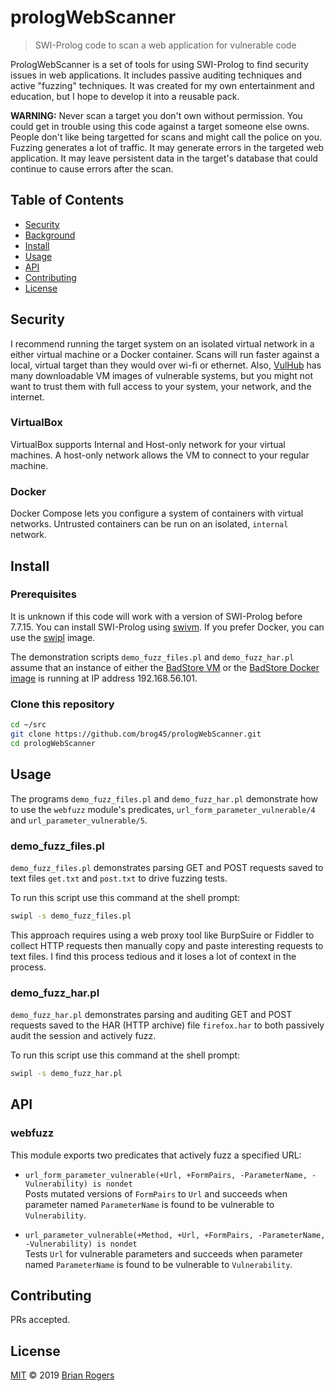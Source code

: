 # prologWebScanner

> SWI-Prolog code to scan a web application for vulnerable code

PrologWebScanner is a set of tools for using SWI-Prolog to find security issues in web applications. It includes passive auditing techniques and active "fuzzing" techniques. It was created for my own entertainment and education, but I hope to develop it into a reusable pack. 

**WARNING:** Never scan a target you don't own without permission. You could get in trouble using this code against a target someone else owns. People don't like being targetted for scans and might call the police on you. Fuzzing generates a lot of traffic. It may generate errors in the targeted web application. It may leave persistent data in the target's database that could continue to cause errors after the scan. 

## Table of Contents

- [Security](#security)
- [Background](#background)
- [Install](#install)
- [Usage](#usage)
- [API](#api)
- [Contributing](#contributing)
- [License](#license)

## Security

I recommend running the target system on an isolated virtual network in a either virtual machine or a Docker container. Scans will run faster against a local, virtual target than they would over wi-fi or ethernet. Also, [VulHub](https://www.vulnhub.com) has many downloadable VM images of vulnerable systems, but you might not want to trust them with full access to your system, your network, and the internet. 

### VirtualBox 

VirtualBox supports Internal and Host-only network for your virtual machines. A host-only network allows the VM to connect to your regular machine. 

### Docker

Docker Compose lets you configure a system of containers with virtual networks.
Untrusted containers can be run on an isolated, `internal` network. 

## Install

### Prerequisites

It is unknown if this code will work with a version of SWI-Prolog before 7.7.15. You can install SWI-Prolog using [swivm](https://github.com/fnogatz/swivm/blob/master/README.md). If you prefer Docker, you can use the [swipl](https://hub.docker.com/_/swipl) image. 

The demonstration scripts `demo_fuzz_files.pl` and `demo_fuzz_har.pl` assume that an instance of either the [BadStore VM](https://www.vulnhub.com/entry/badstore-123,41/) or the [BadStore Docker image](https://hub.docker.com/r/jvhoof/badstore-docker) is running at IP address 192.168.56.101.

### Clone this repository

```sh
cd ~/src
git clone https://github.com/brog45/prologWebScanner.git
cd prologWebScanner
```

## Usage

The programs `demo_fuzz_files.pl` and `demo_fuzz_har.pl` demonstrate how to use the `webfuzz` module's predicates, `url_form_parameter_vulnerable/4` and `url_parameter_vulnerable/5`. 

### demo_fuzz_files.pl

`demo_fuzz_files.pl` demonstrates parsing GET and POST requests saved to text files `get.txt` and `post.txt` to drive fuzzing tests.

To run this script use this command at the shell prompt: 

```sh
swipl -s demo_fuzz_files.pl
```

This approach requires using a web proxy tool like BurpSuire or Fiddler to collect HTTP requests then manually copy and paste interesting requests to text files. I find this process tedious and it loses a lot of context in the process.

### demo_fuzz_har.pl

`demo_fuzz_har.pl` demonstrates parsing and auditing GET and POST requests saved to the HAR (HTTP archive) file `firefox.har` to both passively audit the session and actively fuzz.

To run this script use this command at the shell prompt: 

```sh
swipl -s demo_fuzz_har.pl
```

## API

### webfuzz

This module exports two predicates that actively fuzz a specified URL:

- `url_form_parameter_vulnerable(+Url, +FormPairs, -ParameterName, -Vulnerability) is nondet`<br>
  Posts mutated versions of `FormPairs` to `Url` and succeeds when parameter named `ParameterName` is found to be vulnerable to `Vulnerability`.

- `url_parameter_vulnerable(+Method, +Url, +FormPairs, -ParameterName, -Vulnerability) is nondet`<br>
  Tests `Url` for vulnerable parameters and succeeds when parameter named `ParameterName` is found to be vulnerable to `Vulnerability`.

## Contributing

PRs accepted. 

## License

[MIT](LICENSE) © 2019 [Brian Rogers](https://github.com/brog45)
